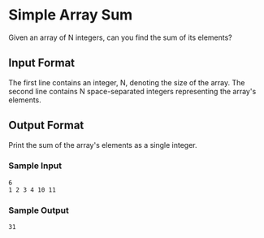 # Simple Array Sum
Given an array of N integers, can you find the sum of its elements?

## Input Format

The first line contains an integer, N, denoting the size of the array.
The second line contains N space-separated integers representing the array's elements.

## Output Format

Print the sum of the array's elements as a single integer.

### Sample Input
```
6
1 2 3 4 10 11
```

### Sample Output
```
31
```
